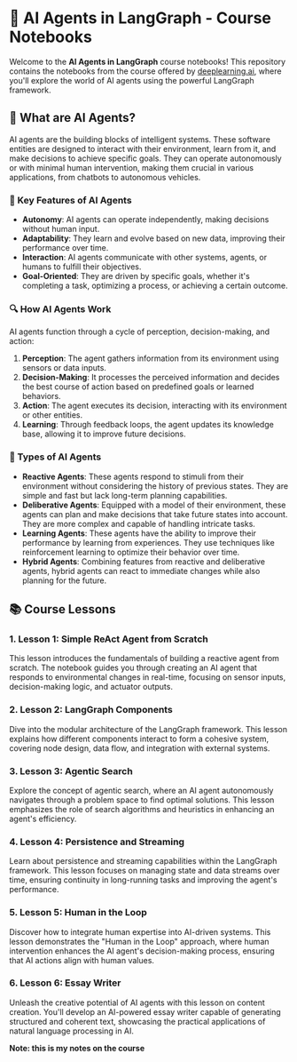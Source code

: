# 🚀 AI Agents in LangGraph - Course Notebooks

Welcome to the **AI Agents in LangGraph** course notebooks! This repository contains the notebooks from the course offered by [deeplearning.ai](https://learn.deeplearning.ai/courses/ai-agents-in-langgraph), where you'll explore the world of AI agents using the powerful LangGraph framework.

## 🤖 What are AI Agents?

AI agents are the building blocks of intelligent systems. These software entities are designed to interact with their environment, learn from it, and make decisions to achieve specific goals. They can operate autonomously or with minimal human intervention, making them crucial in various applications, from chatbots to autonomous vehicles.

### 🌟 Key Features of AI Agents

- **Autonomy**: AI agents can operate independently, making decisions without human input.
- **Adaptability**: They learn and evolve based on new data, improving their performance over time.
- **Interaction**: AI agents communicate with other systems, agents, or humans to fulfill their objectives.
- **Goal-Oriented**: They are driven by specific goals, whether it's completing a task, optimizing a process, or achieving a certain outcome.

### 🔍 How AI Agents Work

AI agents function through a cycle of perception, decision-making, and action:

1. **Perception**: The agent gathers information from its environment using sensors or data inputs.
2. **Decision-Making**: It processes the perceived information and decides the best course of action based on predefined goals or learned behaviors.
3. **Action**: The agent executes its decision, interacting with its environment or other entities.
4. **Learning**: Through feedback loops, the agent updates its knowledge base, allowing it to improve future decisions.

### 🧠 Types of AI Agents

- **Reactive Agents**: These agents respond to stimuli from their environment without considering the history of previous states. They are simple and fast but lack long-term planning capabilities.
- **Deliberative Agents**: Equipped with a model of their environment, these agents can plan and make decisions that take future states into account. They are more complex and capable of handling intricate tasks.
- **Learning Agents**: These agents have the ability to improve their performance by learning from experiences. They use techniques like reinforcement learning to optimize their behavior over time.
- **Hybrid Agents**: Combining features from reactive and deliberative agents, hybrid agents can react to immediate changes while also planning for the future.

## 📚 Course Lessons

### 1. Lesson 1: Simple ReAct Agent from Scratch
This lesson introduces the fundamentals of building a reactive agent from scratch. The notebook guides you through creating an AI agent that responds to environmental changes in real-time, focusing on sensor inputs, decision-making logic, and actuator outputs.

### 2. Lesson 2: LangGraph Components
Dive into the modular architecture of the LangGraph framework. This lesson explains how different components interact to form a cohesive system, covering node design, data flow, and integration with external systems.

### 3. Lesson 3: Agentic Search
Explore the concept of agentic search, where an AI agent autonomously navigates through a problem space to find optimal solutions. This lesson emphasizes the role of search algorithms and heuristics in enhancing an agent's efficiency.

### 4. Lesson 4: Persistence and Streaming
Learn about persistence and streaming capabilities within the LangGraph framework. This lesson focuses on managing state and data streams over time, ensuring continuity in long-running tasks and improving the agent's performance.

### 5. Lesson 5: Human in the Loop
Discover how to integrate human expertise into AI-driven systems. This lesson demonstrates the "Human in the Loop" approach, where human intervention enhances the AI agent's decision-making process, ensuring that AI actions align with human values.

### 6. Lesson 6: Essay Writer
Unleash the creative potential of AI agents with this lesson on content creation. You'll develop an AI-powered essay writer capable of generating structured and coherent text, showcasing the practical applications of natural language processing in AI.


**Note: this is my notes on the course**

